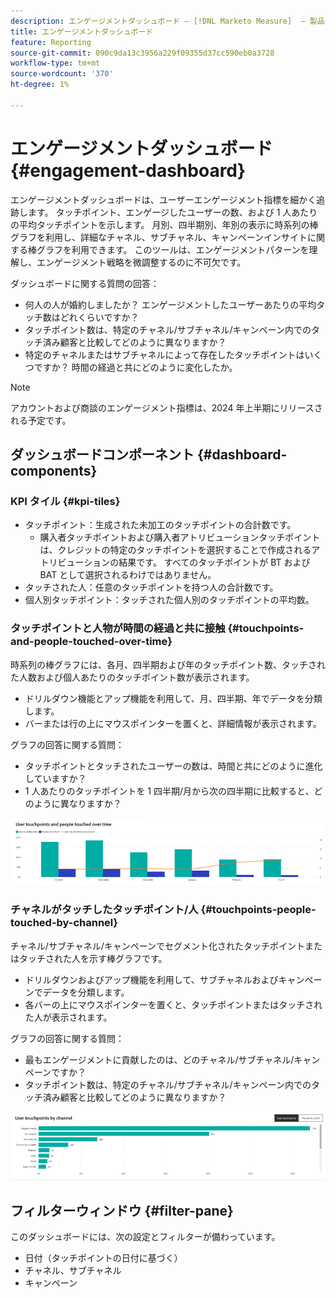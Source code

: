 ```yaml
---
description: エンゲージメントダッシュボード — [!DNL Marketo Measure]  — 製品
title: エンゲージメントダッシュボード
feature: Reporting
source-git-commit: 090c9da13c3956a229f09355d37cc590eb0a3728
workflow-type: tm+mt
source-wordcount: '370'
ht-degree: 1%

---
```


# エンゲージメントダッシュボード {#engagement-dashboard}

エンゲージメントダッシュボードは、ユーザーエンゲージメント指標を細かく追跡します。 タッチポイント、エンゲージしたユーザーの数、および 1 人あたりの平均タッチポイントを示します。 月別、四半期別、年別の表示に時系列の棒グラフを利用し、詳細なチャネル、サブチャネル、キャンペーンインサイトに関する棒グラフを利用できます。 このツールは、エンゲージメントパターンを理解し、エンゲージメント戦略を微調整するのに不可欠です。

ダッシュボードに関する質問の回答：

* 何人の人が婚約しましたか？ エンゲージメントしたユーザーあたりの平均タッチ数はどれくらいですか？
* タッチポイント数は、特定のチャネル/サブチャネル/キャンペーン内でのタッチ済み顧客と比較してどのように異なりますか？
* 特定のチャネルまたはサブチャネルによって存在したタッチポイントはいくつですか？ 時間の経過と共にどのように変化したか。

>[!NOTE]
>
>アカウントおよび商談のエンゲージメント指標は、2024 年上半期にリリースされる予定です。

## ダッシュボードコンポーネント {#dashboard-components}

### KPI タイル {#kpi-tiles}

* タッチポイント：生成された未加工のタッチポイントの合計数です。
   * 購入者タッチポイントおよび購入者アトリビューションタッチポイントは、クレジットの特定のタッチポイントを選択することで作成されるアトリビューションの結果です。 すべてのタッチポイントが BT および BAT として選択されるわけではありません。
* タッチされた人：任意のタッチポイントを持つ人の合計数です。
* 個人別タッチポイント：タッチされた個人別のタッチポイントの平均数。

### タッチポイントと人物が時間の経過と共に接触 {#touchpoints-and-people-touched-over-time}

時系列の棒グラフには、各月、四半期および年のタッチポイント数、タッチされた人数および個人あたりのタッチポイント数が表示されます。

* ドリルダウン機能とアップ機能を利用して、月、四半期、年でデータを分類します。
* バーまたは行の上にマウスポインターを置くと、詳細情報が表示されます。

グラフの回答に関する質問：

* タッチポイントとタッチされたユーザーの数は、時間と共にどのように進化していますか？
* 1 人あたりのタッチポイントを 1 四半期/月から次の四半期に比較すると、どのように異なりますか？

![](assets/engagement-dashboard-1.png)

### チャネルがタッチしたタッチポイント/人 {#touchpoints-people-touched-by-channel}

チャネル/サブチャネル/キャンペーンでセグメント化されたタッチポイントまたはタッチされた人を示す棒グラフです。

* ドリルダウンおよびアップ機能を利用して、サブチャネルおよびキャンペーンでデータを分類します。
* 各バーの上にマウスポインターを置くと、タッチポイントまたはタッチされた人が表示されます。

グラフの回答に関する質問：

* 最もエンゲージメントに貢献したのは、どのチャネル/サブチャネル/キャンペーンですか？
* タッチポイント数は、特定のチャネル/サブチャネル/キャンペーン内でのタッチ済み顧客と比較してどのように異なりますか？

![](assets/engagement-dashboard-2.png)

## フィルターウィンドウ {#filter-pane}

このダッシュボードには、次の設定とフィルターが備わっています。

* 日付（タッチポイントの日付に基づく）
* チャネル、サブチャネル
* キャンペーン
